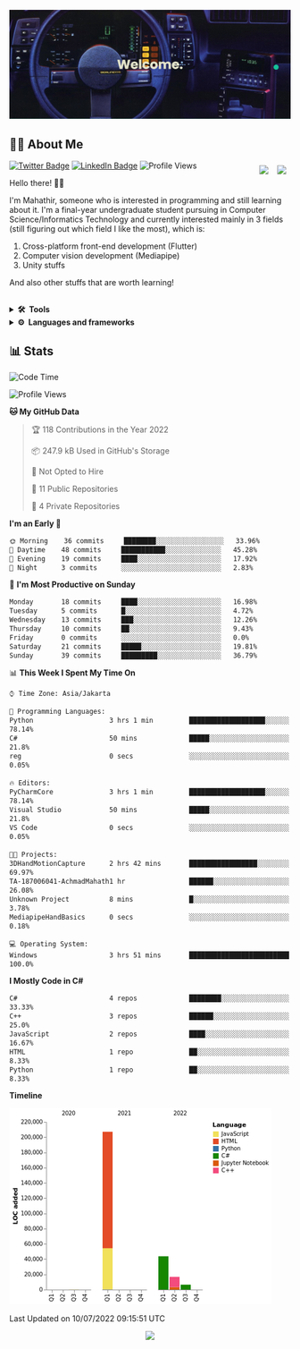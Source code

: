 
![alt text](https://github.com/achmadmahathirps/achmadmahathirps/blob/main/banner.png?raw=true)

## 👨‍💻 About Me

<a href="https://github.com/achmadmahathirps">
  <img align="right" style="margin:0.5rem" src="https://github-readme-stats.vercel.app/api?username=achmadmahathirps&count_private=true&show_icons=true&hide=contribs" />
</a>

<a href="https://github.com/achmadmahathirps">
  <img align="right" style="margin:0.5rem" src="https://github-readme-stats.vercel.app/api/wakatime?username=achmadmahathirps" />
</a

[![Twitter Badge](https://img.shields.io/badge/Twitter-Profile-informational?style=flat&logo=twitter&logoColor=white&color=1CA2F1)](https://twitter.com/achmadmahathirp)
[![LinkedIn Badge](https://img.shields.io/badge/LinkedIn-Profile-informational?style=flat&logo=linkedin&logoColor=white&color=0D76A8)](https://www.linkedin.com/in/achmadmahathirps/)
![Profile Views](https://komarev.com/ghpvc/?username=achmadmahathirps&color=brightgreen)

Hello there! 🙋‍♂️

I'm Mahathir, someone who is interested in programming and still learning about it. I'm a final-year undergraduate student pursuing in Computer Science/Informatics Technology and currently interested mainly in 3 fields (still figuring out which field I like the most), which is:
1. Cross-platform front-end development (Flutter)
3. Computer vision development (Mediapipe)
4. Unity stuffs

And also other stuffs that are worth learning!
 
##
<details>
  <summary><b>🛠️&nbsp;&nbsp;Tools</b></summary>
  <br/>
  
  [![My Skills](https://skillicons.dev/icons?i=vscode,visualstudio,unity,androidstudio,git,linux&theme=light)](https://skillicons.dev)
  
</details>

<details>
  <summary><b>⚙&nbsp;&nbsp;Languages&nbsp;and&nbsp;frameworks</b></summary>
  <br>
  
  [![My Skills](https://skillicons.dev/icons?i=cs,javascript,py,dart,flutter&theme=light)](https://skillicons.dev)
</details>
 
## 📊 Stats

<!--START_SECTION:waka-->
![Code Time](http://img.shields.io/badge/Code%20Time-10%20hrs%2023%20mins-blue)

![Profile Views](http://img.shields.io/badge/Profile%20Views-564-blue)

**🐱 My GitHub Data** 

> 🏆 118 Contributions in the Year 2022
 > 
> 📦 247.9 kB Used in GitHub's Storage 
 > 
> 🚫 Not Opted to Hire
 > 
> 📜 11 Public Repositories 
 > 
> 🔑 4 Private Repositories  
 > 
**I'm an Early 🐤** 

```text
🌞 Morning    36 commits     ████████░░░░░░░░░░░░░░░░░   33.96% 
🌆 Daytime    48 commits     ███████████░░░░░░░░░░░░░░   45.28% 
🌃 Evening    19 commits     ████░░░░░░░░░░░░░░░░░░░░░   17.92% 
🌙 Night      3 commits      ░░░░░░░░░░░░░░░░░░░░░░░░░   2.83%

```
📅 **I'm Most Productive on Sunday** 

```text
Monday       18 commits     ████░░░░░░░░░░░░░░░░░░░░░   16.98% 
Tuesday      5 commits      █░░░░░░░░░░░░░░░░░░░░░░░░   4.72% 
Wednesday    13 commits     ███░░░░░░░░░░░░░░░░░░░░░░   12.26% 
Thursday     10 commits     ██░░░░░░░░░░░░░░░░░░░░░░░   9.43% 
Friday       0 commits      ░░░░░░░░░░░░░░░░░░░░░░░░░   0.0% 
Saturday     21 commits     █████░░░░░░░░░░░░░░░░░░░░   19.81% 
Sunday       39 commits     █████████░░░░░░░░░░░░░░░░   36.79%

```


📊 **This Week I Spent My Time On** 

```text
⌚︎ Time Zone: Asia/Jakarta

💬 Programming Languages: 
Python                   3 hrs 1 min         ███████████████████░░░░░░   78.14% 
C#                       50 mins             █████░░░░░░░░░░░░░░░░░░░░   21.8% 
reg                      0 secs              ░░░░░░░░░░░░░░░░░░░░░░░░░   0.05%

🔥 Editors: 
PyCharmCore              3 hrs 1 min         ███████████████████░░░░░░   78.14% 
Visual Studio            50 mins             █████░░░░░░░░░░░░░░░░░░░░   21.8% 
VS Code                  0 secs              ░░░░░░░░░░░░░░░░░░░░░░░░░   0.05%

🐱‍💻 Projects: 
3DHandMotionCapture      2 hrs 42 mins       █████████████████░░░░░░░░   69.97% 
TA-187006041-AchmadMahath1 hr                ██████░░░░░░░░░░░░░░░░░░░   26.08% 
Unknown Project          8 mins              █░░░░░░░░░░░░░░░░░░░░░░░░   3.78% 
MediapipeHandBasics      0 secs              ░░░░░░░░░░░░░░░░░░░░░░░░░   0.18%

💻 Operating System: 
Windows                  3 hrs 51 mins       █████████████████████████   100.0%

```

**I Mostly Code in C#** 

```text
C#                       4 repos             ████████░░░░░░░░░░░░░░░░░   33.33% 
C++                      3 repos             ██████░░░░░░░░░░░░░░░░░░░   25.0% 
JavaScript               2 repos             ████░░░░░░░░░░░░░░░░░░░░░   16.67% 
HTML                     1 repo              ██░░░░░░░░░░░░░░░░░░░░░░░   8.33% 
Python                   1 repo              ██░░░░░░░░░░░░░░░░░░░░░░░   8.33%

```


**Timeline**

![Chart not found](https://raw.githubusercontent.com/achmadmahathirps/achmadmahathirps/main/charts/bar_graph.png) 


 Last Updated on 10/07/2022 09:15:51 UTC
<!--END_SECTION:waka-->

<p align="center">
  <img src="https://capsule-render.vercel.app/api?type=waving&color=gradient&height=60&section=footer"/>
</p>

<!--
**achmadmahathirps/achmadmahathirps** is a ✨ _special_ ✨ repository because its `README.md` (this file) appears on your GitHub profile.

Here are some ideas to get you started:

- 🔭 I’m currently working on ...
- 🌱 I’m currently learning ...
- 👯 I’m looking to collaborate on ...
- 🤔 I’m looking for help with ...
- 💬 Ask me about ...
- 📫 How to reach me: ...
- 😄 Pronouns: ...
- ⚡ Fun fact: ...
-->
